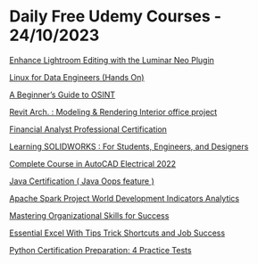 # Daily Free Udemy Courses - 24/10/2023

[Enhance Lightroom Editing with the Luminar Neo Plugin](https://www.udemy.com/course/enhance-lightroom-editing-with-the-luminar-neo-plugin/?couponCode=EL2310)
[Linux for Data Engineers (Hands On)](https://www.udemy.com/course/linux-for-data-engineers-hands-on/?couponCode=09CC84353BA6F7929DD6)
[A Beginner’s Guide to OSINT](https://www.udemy.com/course/a-beginners-guide-to-osint/?couponCode=OCT2023)
[Revit Arch. : Modeling & Rendering Interior office project](https://www.udemy.com/course/modeling-rending-interior-office-project-in-revit/?couponCode=0C6E9CD9CA6173325917)
[Financial Analyst Professional Certification](https://www.udemy.com/course/financial-analyst/?couponCode=283B2E8AED35C7BF3051)
[Learning SOLIDWORKS : For Students, Engineers, and Designers](https://www.udemy.com/course/learning-solidworks-for-students-engineers-and-designers/?couponCode=GAGANYAAN)
[Complete Course in AutoCAD Electrical 2022](https://www.udemy.com/course/complete-course-in-autocad-electrical-2022/?couponCode=MARSROVER)
[Java Certification ( Java Oops feature )](https://www.udemy.com/course/basic-of-java-certification/?couponCode=59701C11622B3C5BCF1E)
[Apache Spark Project World Development Indicators Analytics](https://www.udemy.com/course/apache-spark-project-world-development-indicators-analytics/?couponCode=B0C1BF157C5830C60ED1)
[Mastering Organizational Skills for Success](https://www.udemy.com/course/mastering-organizational-skills-for-success/?couponCode=CB2EA88E18738BE15E47)
[Essential Excel With Tips Trick Shortcuts and Job Success](https://www.udemy.com/course/essential-excel-with-tips-trick-shortcuts-and-job-success/?couponCode=17A8F3EFECEE0A3BD892)
[Python Certification Preparation: 4 Practice Tests](https://www.udemy.com/course/python-certification-preparation-4-practice-tests/?couponCode=EF30D73D3CFCC2AE993C)
